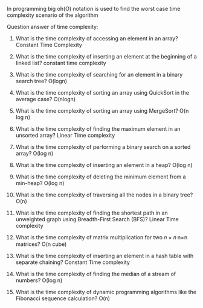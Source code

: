 In programming big oh(O) notation is used to find the worst case time complexity scenario of the algorithm



Question answer of time complexity:

1. What is the time complexity of accessing an element in an array?
Constant Time Complexity   

2. What is the time complexity of inserting an element at the beginning of a linked list?
constant time complexity


3. What is the time complexity of searching for an element in a binary search tree?
O(logn)

4. What is the time complexity of sorting an array using QuickSort in the average case?
O(nlogn)

5. What is the time complexity of sorting an array using MergeSort?
O(n log n)

6. What is the time complexity of finding the maximum element in an unsorted array?
Linear Time complexity

7. What is the time complexity of performing a binary search on a sorted array?
O(log n)


8. What is the time complexity of inserting an element in a heap?
O(log n)

9. What is the time complexity of deleting the minimum element from a min-heap?
O(log n)

10. What is the time complexity of traversing all the nodes in a binary tree?
O(n)

11. What is the time complexity of finding the shortest path in an unweighted graph using Breadth-First Search (BFS)?
   Linear Time complexity
12. What is the time complexity of matrix multiplication for two 
𝑛
×
𝑛
n×n matrices?
O(n cube)

13. What is the time complexity of inserting an element in a hash table with separate chaining?
Constant Time complexity

14. What is the time complexity of finding the median of a stream of numbers?
O(log n)

15. What is the time complexity of dynamic programming algorithms like the Fibonacci sequence calculation?
O(n)
